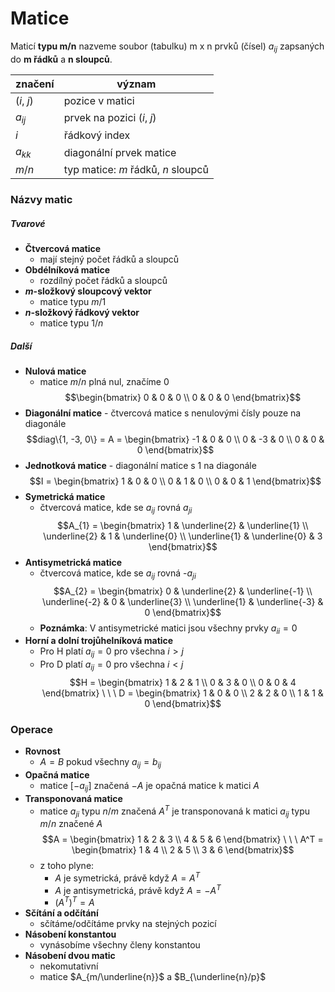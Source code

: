 # Matice

Maticí **typu m/n** nazveme soubor (tabulku) m x n prvků (čísel) $a_{ij}$ zapsaných do **m řádků** a **n sloupců**.

| značení    | význam                     |
| ---------- | -------------------------- |
| ($i$, $j$) | pozice v matici            |
| $a_{ij}$   | prvek na pozici ($i$, $j$) |
| $i$        | řádkový index              |
| $a_{kk}$   | diagonální prvek matice    |
| $m/n$        | typ matice: $m$ řádků, $n$ sloupců                           |

### Názvy matic

##### Tvarové
- **Čtvercová matice**
	- mají stejný počet řádků a sloupců                           
- **Obdélníková matice**
	- rozdílný počet řádků a sloupců
- **$m$-složkový sloupcový vektor**
	- matice typu $m/1$
- **$n$-složkový řádkový vektor**
	- matice typu $1/n$

##### Další
- **Nulová matice**
	- matice $m/n$ plná nul, značíme 0
	$$\begin{bmatrix}
	0 & 0 & 0 \\
	0 & 0 & 0
	\end{bmatrix}$$
- **Diagonální matice**
	  - čtvercová matice s nenulovými čísly pouze na diagonále
	$$diag\{1, -3, 0\} = A = \begin{bmatrix}
	-1 & 0 & 0 \\
	0 & -3 & 0 \\
	0 & 0 & 0
	\end{bmatrix}$$
- **Jednotková matice**
	  - diagonální matice s 1 na diagonále
	$$I = \begin{bmatrix}
	1 & 0 & 0 \\
	0 & 1 & 0 \\
	0 & 0 & 1
	\end{bmatrix}$$
- **Symetrická matice**
	- čtvercová matice, kde se $a_{ij}$ rovná $a_{ji}$
	$$A_{1} = \begin{bmatrix}
	1 & \underline{2} & \underline{1} \\
	\underline{2} & 1 & \underline{0} \\
	\underline{1} & \underline{0} & 3
	\end{bmatrix}$$
- **Antisymetrická matice**
	- čtvercová matice, kde se $a_{ij}$ rovná -$a_{ji}$
	$$A_{2} = \begin{bmatrix}
	0 & \underline{2} & \underline{-1} \\
	\underline{-2} & 0 & \underline{3} \\
	\underline{1} & \underline{-3} & 0
	\end{bmatrix}$$
	- **Poznámka**: V antisymetrické matici jsou všechny prvky $a_{ii} = 0$
- **Horní a dolní trojůhelníková matice**
	- Pro H platí $a_{ij} = 0$ pro všechna $i > j$
	- Pro D platí $a_{ij} = 0$ pro všechna $i < j$
	$$H = \begin{bmatrix}
	1 & 2 & 1 \\
	0 & 3 & 0 \\
	0 & 0 & 4
	\end{bmatrix} \ \ \ D = \begin{bmatrix}
	1 & 0 & 0 \\
	2 & 2 & 0 \\
	1 & 1 & 0
	\end{bmatrix}$$

### Operace

- **Rovnost**
	- $A = B$ pokud všechny $a_{ij} = b_{ij}$
- **Opačná matice**
	- matice $[-a_{ij}]$ značená $-A$ je opačná matice k matici $A$
- **Transponovaná matice**
	- matice $a_{ji}$ typu $n/m$ značená $A^T$ je transponovaná k matici $a_{ij}$ typu $m/n$ značené $A$
	$$A = \begin{bmatrix}
	1 & 2 & 3 \\
	4 & 5 & 6 
	\end{bmatrix} \ \ \ A^T = \begin{bmatrix}
	1 & 4 \\
	2 & 5 \\
	3 & 6
	\end{bmatrix}$$
	- z toho plyne:
		- $A$ je symetrická, právě když $A = A^T$
		- $A$ je antisymetrická, právě když $A = -A^T$
		- $(A^T)^T = A$
- **Sčítání a odčítání**
	- sčítáme/odčítáme prvky na stejných pozicí
- **Násobení konstantou**
	- vynásobíme všechny členy konstantou
- **Násobení dvou matic**
	- nekomutativní
	- matice $A_{m/\underline{n}}$ a $B_{\underline{n}/p}$